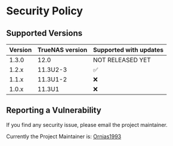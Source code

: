 # Security Policy

## Supported Versions

| Version | TrueNAS version | Supported with updates |
| ------- | --------------- | ---------------------- |
| 1.3.0   | 12.0            | NOT RELEASED YET       |
| 1.2.x   | 11.3U2-3        | :white_check_mark:     |
| 1.1.x   | 11.3U1-2        | :x:                    |
| 1.0.x   | 11.3U1          | :x:                    |

## Reporting a Vulnerability

If you find any security issue, please email the project maintainer.

Currently the Project Maintainer is:
[Ornias1993](https://github.com/Ornias1993)
